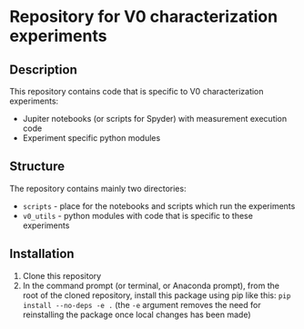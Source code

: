 # Repository for V0 characterization experiments

## Description

This repository contains code that is specific to V0 characterization experiments:
* Jupiter notebooks (or scripts for Spyder) with measurement execution code
* Experiment specific python modules

## Structure

The repository contains mainly two directories:
* `scripts` - place for the notebooks and scripts which run the experiments
* `v0_utils` - python modules with code that is specific to these
experiments

## Installation

1. Clone this repository
2. In the command prompt (or terminal, or Anaconda prompt), from the root
of the cloned repository, install this package using pip like this: `pip 
install --no-deps -e .` (the `-e` argument removes the need for reinstalling 
the package once local changes has been made)

